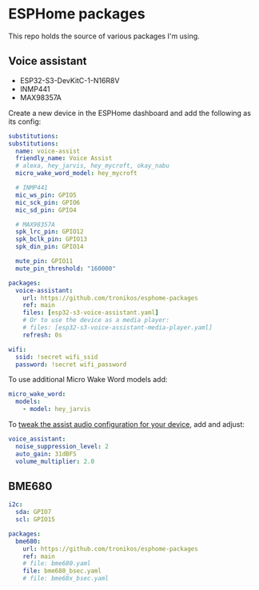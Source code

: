 # ESPHome packages

This repo holds the source of various packages I'm using.

## Voice assistant

- ESP32-S3-DevKitC-1-N16R8V
- INMP441
- MAX98357A

Create a new device in the ESPHome dashboard and add the following as its config:

```yaml
substitutions:
substitutions:
  name: voice-assist
  friendly_name: Voice Assist
  # alexa, hey_jarvis, hey_mycroft, okay_nabu
  micro_wake_word_model: hey_mycroft

  # INMP441
  mic_ws_pin: GPIO5
  mic_sck_pin: GPIO6
  mic_sd_pin: GPIO4

  # MAX98357A
  spk_lrc_pin: GPIO12
  spk_bclk_pin: GPIO13
  spk_din_pin: GPIO14

  mute_pin: GPIO11
  mute_pin_threshold: "160000"

packages:
  voice-assistant:
    url: https://github.com/tronikos/esphome-packages
    ref: main
    files: [esp32-s3-voice-assistant.yaml]
    # Or to use the device as a media player:
    # files: [esp32-s3-voice-assistant-media-player.yaml]
    refresh: 0s

wifi:
  ssid: !secret wifi_ssid
  password: !secret wifi_password
```

To use additional Micro Wake Word models add:

```yaml
micro_wake_word:
  models:
    - model: hey_jarvis
```

To [tweak the assist audio configuration for your device](https://www.home-assistant.io/voice_control/troubleshooting#to-tweak-the-assist-audio-configuration-for-your-device), add and adjust:

```yaml
voice_assistant:
  noise_suppression_level: 2
  auto_gain: 31dBFS
  volume_multiplier: 2.0
```

## BME680

```yaml
i2c:
  sda: GPIO7
  scl: GPIO15

packages:
  bme680:
    url: https://github.com/tronikos/esphome-packages
    ref: main
    # file: bme680.yaml
    file: bme680_bsec.yaml
    # file: bme68x_bsec.yaml
```
